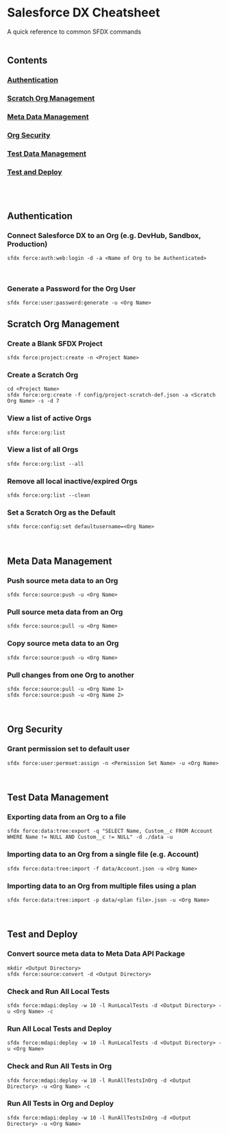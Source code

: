 # Salesforce DX Cheatsheet
A quick reference to common SFDX commands
<br/><br/>

## Contents
### [Authentication](#authentication)
### [Scratch Org Management](#scratchOrgManagement)
### [Meta Data Management](#metaDataManagement)
### [Org Security](#orgSecurity)
### [Test Data Management](#testDataManagement)
### [Test and Deploy](#testAndDeploy)
<br/><br/>

## <a id="authentication"></a>Authentication
### Connect Salesforce DX to an Org (e.g. DevHub, Sandbox, Production)
```
sfdx force:auth:web:login -d -a <Name of Org to be Authenticated>
```
<br/>

### Generate a Password for the Org User
```
sfdx force:user:password:generate -u <Org Name>
```

## <a id="scratchOrgManagement"></a>Scratch Org Management
### Create a Blank SFDX Project
```
sfdx force:project:create -n <Project Name>
```

### Create a Scratch Org
```
cd <Project Name>
sfdx force:org:create -f config/project-scratch-def.json -a <Scratch Org Name> -s -d 7
```

### View a list of active Orgs
```
sfdx force:org:list
```

### View a list of all Orgs
```
sfdx force:org:list --all
```

### Remove all local inactive/expired Orgs
```
sfdx force:org:list --clean
```

### Set a Scratch Org as the Default
```
sfdx force:config:set defaultusername=<Org Name>
```
<br/>

## <a id="metaDataManagement"></a>Meta Data Management
### Push source meta data to an Org 
```
sfdx force:source:push -u <Org Name>
```

### Pull source meta data from an Org 
```
sfdx force:source:pull -u <Org Name>
```

### Copy source meta data to an Org 
```
sfdx force:source:push -u <Org Name>
```

### Pull changes from one Org to another
```
sfdx force:source:pull -u <Org Name 1>
sfdx force:source:push -u <Org Name 2>
```
<br/>

## <a id="orgSecurity"></a>Org Security
### Grant permission set to default user
```
sfdx force:user:permset:assign -n <Permission Set Name> -u <Org Name>
```
<br/>

## <a id="testDataManagement"></a>Test Data Management
### Exporting data from an Org to a file
```
sfdx force:data:tree:export -q "SELECT Name, Custom__c FROM Account WHERE Name != NULL AND Custom__c != NULL" -d ./data -u 
```

### Importing data to an Org from a single file (e.g. Account)
```
sfdx force:data:tree:import -f data/Account.json -u <Org Name>
```

### Importing data to an Org from multiple files using a plan
```
sfdx force:data:tree:import -p data/<plan file>.json -u <Org Name>
```
<br/>

## <a id="testAndDeploy"></a>Test and Deploy
### Convert source meta data to Meta Data API Package
```
mkdir <Output Directory>
sfdx force:source:convert -d <Output Directory>
```

### Check and Run All Local Tests
```
sfdx force:mdapi:deploy -w 10 -l RunLocalTests -d <Output Directory> -u <Org Name> -c
```


### Run All Local Tests and Deploy
```
sfdx force:mdapi:deploy -w 10 -l RunLocalTests -d <Output Directory> -u <Org Name>
```

### Check and Run All Tests in Org
```
sfdx force:mdapi:deploy -w 10 -l RunAllTestsInOrg -d <Output Directory> -u <Org Name> -c
```


### Run All Tests in Org and Deploy
```
sfdx force:mdapi:deploy -w 10 -l RunAllTestsInOrg -d <Output Directory> -u <Org Name>
```
